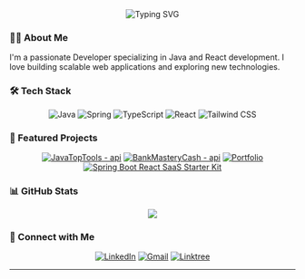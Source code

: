 <div align="center">
  <img src="https://readme-typing-svg.herokuapp.com?font=Fira+Code&weight=500&size=40&pause=1000&color=70A4FC&center=true&vCenter=true&width=600&lines=Hello+👋,+I'm+Nils;Junior+Developer" alt="Typing SVG" />
</div>

### 👨‍💻 About Me

I'm a passionate  Developer specializing in Java and React development. I love building scalable web applications and exploring new technologies.



### 🛠️ Tech Stack

<div align="center">
  
  ![Java](https://img.shields.io/badge/Java-ED8B00?style=for-the-badge&logo=openjdk&logoColor=white)
  ![Spring](https://img.shields.io/badge/Spring-6DB33F?style=for-the-badge&logo=spring&logoColor=white)
  ![TypeScript](https://img.shields.io/badge/TypeScript-007ACC?style=for-the-badge&logo=typescript&logoColor=white)
  ![React](https://img.shields.io/badge/React-20232A?style=for-the-badge&logo=react&logoColor=61DAFB)
  ![Tailwind CSS](https://img.shields.io/badge/Tailwind_CSS-38B2AC?style=for-the-badge&logo=tailwind-css&logoColor=white)
  
</div>

### 🌟 Featured Projects

<div align="center">
  
[![JavaTopTools - api](https://github-readme-stats.vercel.app/api/pin/?username=nilsw13&repo=JavaTopTools_api&theme=one-dark)](https://github.com/nilsw13/JavaTopTools_api)
[![BankMasteryCash - api](https://github-readme-stats.vercel.app/api/pin/?username=nilsw13&repo=BankMasteryCash-api)](https://github.com/nilsw13/BankMasteryCash-api)
[![Portfolio](https://github-readme-stats.vercel.app/api/pin/?username=nilsw13&repo=frontend_portefolio)](https://github.com/nilsw13/frontend_portefolio)
[![Spring Boot React SaaS Starter Kit](https://github-readme-stats.vercel.app/api/pin/?username=nilsw13&repo=spring-react)](https://github.com/nilsw13/spring-react)

</div>

### 📊 GitHub Stats

<div align="center">
  <img src="https://github-readme-streak-stats.herokuapp.com/?user=nilsw13" />
</div>

### 🤝 Connect with Me

<div align="center">
  
[![LinkedIn](https://img.shields.io/badge/LinkedIn-0077B5?style=for-the-badge&logo=linkedin&logoColor=white)](https://www.linkedin.com/in/nils-wenting-332348281?lipi=urn%3Ali%3Apage%3Ad_flagship3_profile_view_base_contact_details%3BuGVQwmdJQeiO8EbE57b1Dw%3D%3D)
[![Gmail](https://img.shields.io/badge/Gmail-D14836?style=for-the-badge&logo=gmail&logoColor=white)](mailto:nilswentingpro@gmail.com)
[![Linktree](https://img.shields.io/badge/Linktree-000000?style=for-the-badge&logo=About.me&logoColor=white)](https://linktr.ee/nilswenting)


</div>

---

<div align="center">
  <img src="https://komarev.com/ghpvc/?username=nilsw13&style=flat-square&color=blue" alt=""/>
</div>
